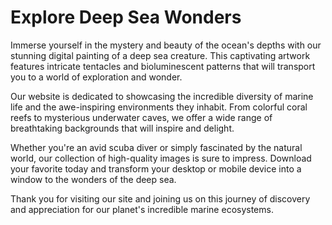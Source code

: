 <!--font:Montserrat-->

# Explore Deep Sea Wonders

Immerse yourself in the mystery and beauty of the ocean's depths with our stunning digital painting of a deep sea creature. This captivating artwork features intricate tentacles and bioluminescent patterns that will transport you to a world of exploration and wonder.

Our website is dedicated to showcasing the incredible diversity of marine life and the awe-inspiring environments they inhabit. From colorful coral reefs to mysterious underwater caves, we offer a wide range of breathtaking backgrounds that will inspire and delight.

Whether you're an avid scuba diver or simply fascinated by the natural world, our collection of high-quality images is sure to impress. Download your favorite today and transform your desktop or mobile device into a window to the wonders of the deep sea.

Thank you for visiting our site and joining us on this journey of discovery and appreciation for our planet's incredible marine ecosystems.

<!--

Write me markdown content of website with wallpaper:

"A digital painting of a deep sea creature, with tentacles and bioluminescent patterns evoking a sense of mystery and exploration."

The header of the page should not be copy of the text but rather a real content of the website which is using this wallpaper.


---


# Deep Sea Creatures Wallpaper

Welcome to our website featuring a stunning digital painting of a deep sea creature. This unique wallpaper showcases the beauty and mystery of the ocean's depths, with intricate tentacles and bioluminescent patterns that evoke a sense of wonder and exploration.

Whether you're a fan of marine life or simply looking for a striking background for your computer or mobile device, this wallpaper is sure to impress. Download it today and bring a piece of the ocean into your daily life.

Don't forget to check out our other wallpapers featuring stunning nature scenes, abstract designs, and more. Thank you for visiting our site!


---


Heading should not include word "wallpaper". The website should not be about the wallpaper itself, wallpaper is just a related background, rewrite whole content.


---


# Discover the Wonders of the Deep Sea

Immerse yourself in the mystery and beauty of the ocean's depths with our stunning digital painting of a deep sea creature. This captivating artwork features intricate tentacles and bioluminescent patterns that will transport you to a world of exploration and wonder.

Our website is dedicated to showcasing the incredible diversity of marine life and the awe-inspiring environments they inhabit. From colorful coral reefs to mysterious underwater caves, we offer a wide range of breathtaking backgrounds that will inspire and delight.

Whether you're an avid scuba diver or simply fascinated by the natural world, our collection of high-quality images is sure to impress. Download your favorite today and transform your desktop or mobile device into a window to the wonders of the deep sea.

Thank you for visiting our site and joining us on this journey of discovery and appreciation for our planet's incredible marine ecosystems.


---


Write me a Google font which is best fitting for the website.

Pick from the list:
- Inter
- Futura
- Great Vibes
- Playfair Display
- Lato
- Barlow Condensed
- Lobster
- Exo 2
- Orbitron
- Creepster
- Roboto
- Cormorant Garamond
- Raleway
- Dancing Script
- Open Sans
- Alegreya
- Poppins
- IBM Plex Sans
- Cinzel
- Cinzel Decorative
- Montserrat
- Cabin


Write just the font name nothing else.


---


I recommend using the "Montserrat" font for the website.

-->
